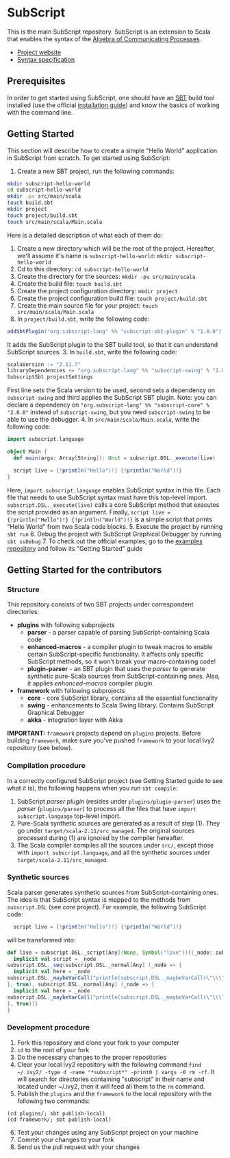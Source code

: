 # SubScript
This is the main SubScript repository. SubScript is an extension to Scala that enables the syntax of the [Algebra of Communicating Processes](https://en.wikipedia.org/wiki/Algebra_of_Communicating_Processes).
- [Project website](http://subscript-lang.org/)
- [Syntax specification](https://github.com/scala-subscript/subscript/wiki)

## Prerequisites
In order to get started using SubScript, one should have an [SBT](http://www.scala-sbt.org/) build tool installed (use the official [installation guide](http://www.scala-sbt.org/download.html)) and know the basics of working with the command line. 

## Getting Started
This section will describe how to create a simple "Hello World" application in SubScript from scratch.
To get started using SubScript:

1. Create a new SBT project, run the following commands:

  ```bash
  mkdir subscript-hello-world
  cd subscript-hello-world
  mkdir -pv src/main/scala
  touch build.sbt
  mkdir project
  touch project/build.sbt
  touch src/main/scala/Main.scala
  ```
  Here is a detailed description of what each of them do:
  1. Create a new directory which will be the root of the project. Hereafter, we'll assume it's name is `subscript-hello-world`: `mkdir subscript-hello-world`
  2. Cd to this directory: `cd subscript-hello-world`
  3. Create the directory for the sources: `mkdir -pv src/main/scala`
  4. Create the build file: `touch build.sbt`
  5. Create the project configuration directory: `mkdir project`
  6. Create the project configuration build file: `touch project/build.sbt`
  7. Create the main source file for your project: `touch src/main/scala/Main.scala`
2. In `project/build.sbt`, write the following code:
  
  ```scala
  addSbtPlugin("org.subscript-lang" %% "subscript-sbt-plugin" % "1.0.0")
  ```
  It adds the SubScript plugin to the SBT build tool, so that it can understand SubScript sources.
3. In `build.sbt`, write the following code:
  
  ```scala
  scalaVersion := "2.11.7"
  libraryDependencies += "org.subscript-lang" %% "subscript-swing" % "2.0.0"
  SubscriptSbt.projectSettings
  ```
  First line sets the Scala version to be used, second sets a dependency on `subscript-swing` and third applies the SubScript SBT plugin.
  Note: you can declare a dependency on `"org.subscript-lang" %% "subscript-core" % "2.0.0"` instead of `subscript-swing`, but you need `subscript-swing` to be able to use the debugger.
4. In `src/main/scala/Main.scala`, write the following code:

  ```scala
  import subscript.language

  object Main {
    def main(args: Array[String]): Unit = subscript.DSL._execute(live)

    script live = {!println("Hello")!} {!println("World")!}
  }
  ```
  Here, `import subscript.language` enables SubScript syntax in this file. Each file that needs to use SubScript syntax must have this top-level import.
  `subscript.DSL._execute(live)` calls a core SubScript method that executes the script provided as an argument.
  Finally, `script live = {!println("Hello")!} {!println("World")!}` is a simple script that prints "Hello World" from two Scala code blocks.
5. Execute the project by running `sbt run`
6. Debug the project with SubScript Graphical Debugger by running `sbt ssDebug`
7. To check out the official examples, go to the [examples repository](https://github.com/scala-subscript/examples) and follow its "Getting Started" guide

## Getting Started for the contributors
### Structure
This repository consists of two SBT projects under correspondent directories:
- **plugins** with following subprojects
  - **parser** - a parser capable of parsing SubScript-containing Scala code
  - **enhanced-macros** - a compiler plugin to tweak macros to enable certain SubScript-specific functionality. It affects only specific SubScript methods, so it won't break your macro-containing code!
  - **plugin-parser** - an SBT plugin that uses the *parser* to generate synthetic pure-Scala sources from SubScript-containing ones. Also, it applies *enhanced-macros* compiler plugin.
- **framework** with following subprojects
  - **core** - core SubScript library, contains all the essential functionality
  - **swing** - enhancements to Scala Swing library. Contains SubScript Graphical Debugger
  - **akka** - integration layer with Akka

**IMPORTANT:** `framework` projects depend on `plugins` projects. Before building `framework`, make sure you've pushed `framework` to your local Ivy2 repository (see below).

### Compilation procedure
In a correctly configured SubScript project (see Getting Started guide to see what it is), the following happens when you run `sbt compile`:

1. SubScript *parser plugin* (resides under `plugins/plugin-parser`) uses the *parser* (`plugins/parser`) to process all the files that have `import subscript.language` top-level import.
2. Pure-Scala synthetic sources are generated as a result of step (1). They go under `target/scala-2.11/src_managed`. The original sources processed during (1) are ignored by the compiler hereafter.
3. The Scala compiler compiles all the sources under `src/`, except those with `import subscript.language`, and all the synthetic sources under `target/scala-2.11/src_managed`.

### Synthetic sources
Scala parser generates synthetic sources from SubScript-containing ones. The idea is that SubScript syntax is mapped to the methods from `subscript.DSL` (see *core* project). For example, the following SubScript code:

```scala
  script live = {!println("Hello")!} {!println("World")!}
```

will be transformed into:

```scala
def live = subscript.DSL._script[Any](None, Symbol("live")){(_node: subscript.vm.Script[Any]) =>
  implicit val script = _node
subscript.DSL._seq(subscript.DSL._normal[Any] (_node => {
  implicit val here = _node
subscript.DSL._maybeVarCall("println(subscript.DSL._maybeVarCall(\"\\\"Hello\\\"\"))")
}, true), subscript.DSL._normal[Any] (_node => {
  implicit val here = _node
subscript.DSL._maybeVarCall("println(subscript.DSL._maybeVarCall(\"\\\"World\\\"\"))")
}, true))}
}
```

### Development procedure
1. Fork this repository and clone your fork to your computer
2. `cd` to the root of your fork
3. Do the necessary changes to the proper repositories
4. Clear your local Ivy2 repository with the following command:`find ~/.ivy2/ -type d -name "*subscript*" -print0 | xargs -0 rm -rf`. It will search for directories containing "subscript" in their name and located under ~/.ivy2, then it will feed all them to the `rm` command.
5. Publish the `plugins` and the `framework` to the local repository with the following two commands:
```
(cd plugins/; sbt publish-local)
(cd framework/; sbt publish-local)
```
6. Test your changes using any SubScript project on your machine
7. Commit your changes to your fork
8. Send us the pull request with your changes